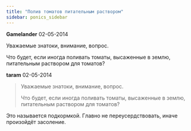 ```yaml
---
title: "Полив томатов питательным раствором"
sidebar: ponics_sidebar
---
```


**Gamelander** 02-05-2014

Уважаемые знатоки, внимание, вопрос.

Что будет, если иногда поливать томаты, высаженные в землю, питательным раствором для томатов?


**taram** 02-05-2014

> Уважаемые знатоки, внимание, вопрос.
> 
> Что будет, если иногда поливать томаты, высаженные в землю, питательным раствором для томатов?

Это называется подкормкой. Главно не переусердствовать, иначе произойдёт засоление.


